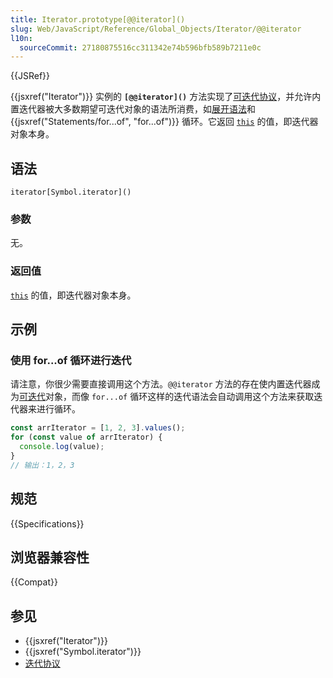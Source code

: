 ```yaml
---
title: Iterator.prototype[@@iterator]()
slug: Web/JavaScript/Reference/Global_Objects/Iterator/@@iterator
l10n:
  sourceCommit: 27180875516cc311342e74b596bfb589b7211e0c
---
```


{{JSRef}}

{{jsxref("Iterator")}} 实例的 **`[@@iterator]()`** 方法实现了[可迭代协议](/zh-CN/docs/Web/JavaScript/Reference/Iteration_protocols)，并允许内置迭代器被大多数期望可迭代对象的语法所消费，如[展开语法](/zh-CN/docs/Web/JavaScript/Reference/Operators/Spread_syntax)和 {{jsxref("Statements/for...of", "for...of")}} 循环。它返回 [`this`](/zh-CN/docs/Web/JavaScript/Reference/Operators/this) 的值，即迭代器对象本身。

## 语法

```js-nolint
iterator[Symbol.iterator]()
```

### 参数

无。

### 返回值

[`this`](/zh-CN/docs/Web/JavaScript/Reference/Operators/this) 的值，即迭代器对象本身。

## 示例

### 使用 for...of 循环进行迭代

请注意，你很少需要直接调用这个方法。`@@iterator` 方法的存在使内置迭代器成为[可迭代](/zh-CN/docs/Web/JavaScript/Reference/Iteration_protocols#可迭代协议)对象，而像 `for...of` 循环这样的迭代语法会自动调用这个方法来获取迭代器来进行循环。

```js
const arrIterator = [1, 2, 3].values();
for (const value of arrIterator) {
  console.log(value);
}
// 输出：1，2，3
```

## 规范

{{Specifications}}

## 浏览器兼容性

{{Compat}}

## 参见

- {{jsxref("Iterator")}}
- {{jsxref("Symbol.iterator")}}
- [迭代协议](/zh-CN/docs/Web/JavaScript/Reference/Iteration_protocols)
